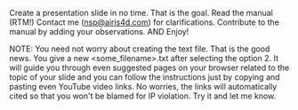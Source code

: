 Create a presentation slide in no time. That is the goal. Read the manual (RTM!) Contact me (nsp@airis4d.com) for clarifications. Contribute to the manual by adding your observations. AND Enjoy!

NOTE: You need not worry about creating the text file. That is the good news. You give a new <some_filename>.txt after selecting the option 2. It will guide you through even suggested pages on your browser related to the topic of your slide and you can follow the instructions just by copying and pasting even YouTube video links. No worries, the links will automatically cited so that you won't be blamed for IP violation. Try it and let me know.
